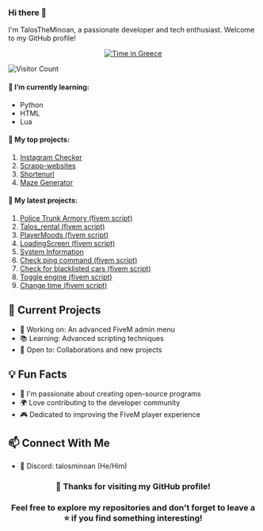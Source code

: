 ### Hi there 👋

I'm TalosTheMinoan, a passionate developer and tech enthusiast. Welcome to my GitHub profile!


<div align="center">

[![Time in Greece](https://img.shields.io/badge/dynamic/json?label=Time%20in%20Greece&query=datetime&url=https://worldtimeapi.org/api/timezone/Europe/Athens&color=blue)](https://time.is/Greece)

</div>


![Visitor Count](https://profile-counter.glitch.me/TalosTheMinoan/count.svg)

#### 🌱 I’m currently learning:
- Python
- HTML
- Lua

#### 💼 My top projects:
1. [Instagram Checker](https://github.com/TalosTheMinoan/instagramchecker)
2. [Scrapp-websites](https://github.com/TalosTheMinoan/Scrapp-websites)
3. [Shortenurl](https://github.com/TalosTheMinoan/Shortenurl)
4. [Maze Generator](https://github.com/TalosTheMinoan/Random-maze-generator)

   
#### 💼 My latest projects:
1. [Police Trunk Armory (fivem script)](https://github.com/TalosTheMinoan/Police-Trunk-Gear-Up-fivem-script)
2. [Talos_rental (fivem script)](https://github.com/TalosTheMinoan/Talos_rental)
3. [PlayerMoods (fivem script)](https://github.com/TalosTheMinoan/Playermood)
4. [LoadingScreen (fivem script)](https://github.com/TalosTheMinoan/LoadingScreen)
5. [System Information](https://github.com/TalosTheMinoan/System-Information)
6. [Check ping command (fivem script)](https://github.com/TalosTheMinoan/Check-ping)
7. [Check for blacklisted cars (fivem script)](https://github.com/TalosTheMinoan/Blacklist-Vehicles)
8. [Toggle engine (fivem script)](https://github.com/TalosTheMinoan/Toggle-engine)
9. [Change time (fivem script)](https://github.com/TalosTheMinoan/Change-time)

## 🌟 Current Projects
- 🔧 Working on: An advanced FiveM admin menu
- 📚 Learning: Advanced scripting techniques
- 🤝 Open to: Collaborations and new projects

## 💡 Fun Facts
- 🎯 I'm passionate about creating open-source programs
- 🌍 Love contributing to the developer community
- 🎮 Dedicated to improving the FiveM player experience

## 📫 Connect With Me
- 💬 Discord: talosminoan (He/Him)


<div align="center">

### 🎉 Thanks for visiting my GitHub profile! 
### Feel free to explore my repositories and don't forget to leave a ⭐ if you find something interesting!
